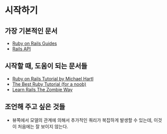 시작하기
=======

가장 기본적인 문서
----------------
* [Ruby on Rails Guides](http://guildes.rubyonrails.org)
* [Rails API](http://api.rubyonrails.org)

시작할 때, 도움이 되는 문서들
--------------------------
* [Ruby on Rails Tutorial by Michael Hartl](http://ruby.railstutorial.org/ruby-on-rails-tutorial-book?version=3.2)
* [The Best Ruby Tutorial (for a noob)](http://joegardiner.co.uk/the-best-ruby-tutorials-for-a-n00b/)
* [Learn Rails The Zombie Way](http://railsforzombies.org/)

조언해 주고 싶은 것들
-------------------

* 뷰쪽에서 모델의 관계에 의해서 추가적인 쿼리가 복잡하게 발생할 수 있는데, 이것이 처음에는 잘 보이지 않는다.